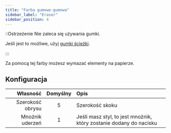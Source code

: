 ```yaml
---
title: "Farba gumowo-gumowa"
sidebar_label: "Eraser"
sidebar_position: 4
---
```



::Ostrzeżenie Nie zaleca się używania gumki.

Jeśli jest to możliwe, użyj [gumki ścieżki](path_eraser).

:::

Za pomocą tej farby możesz wymazać elementy na papierze.

## Konfiguracja

|         Własność | Domyślny | Opis                                                               |
| ----------------:|:--------:|:------------------------------------------------------------------ |
| Szerokość obrysu |    5     | Szerokość skoku                                                    |
|  Mnożnik uderzeń |    1     | Jeśli masz styl, to jest mnożnik, który zostanie dodany do nacisku |
